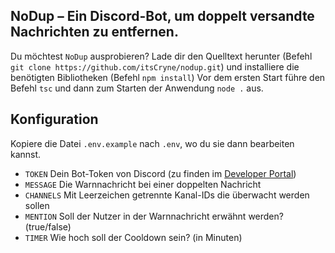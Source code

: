 ## NoDup – Ein Discord-Bot, um doppelt versandte Nachrichten zu entfernen.
Du möchtest `NoDup` ausprobieren? Lade dir den Quelltext herunter (Befehl `git clone https://github.com/itsCryne/nodup.git`) und installiere die benötigten Bibliotheken (Befehl `npm install`) Vor dem ersten Start führe den Befehl `tsc` und dann zum Starten der Anwendung `node .` aus.

## Konfiguration
Kopiere die Datei `.env.example` nach `.env`, wo du sie dann bearbeiten kannst.
- `TOKEN` Dein Bot-Token von Discord (zu finden im [Developer Portal](https://discord.com/developers/applications))
- `MESSAGE` Die Warnnachricht bei einer doppelten Nachricht
- `CHANNELS` Mit Leerzeichen getrennte Kanal-IDs die überwacht werden sollen
- `MENTION` Soll der Nutzer in der Warnnachricht erwähnt werden? (true/false)
- `TIMER` Wie hoch soll der Cooldown sein? (in Minuten)
